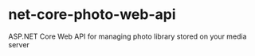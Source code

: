 # net-core-photo-web-api
ASP.NET Core Web API for managing photo library stored on your media server

